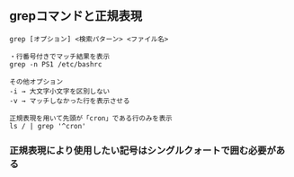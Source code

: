 ## grepコマンドと正規表現

    grep [オプション] <検索パターン> <ファイル名>
    
    ・行番号付きでマッチ結果を表示
    grep -n PS1 /etc/bashrc
    
    その他オプション
    -i → 大文字小文字を区別しない
    -v → マッチしなかった行を表示させる

    正規表現を用いて先頭が「cron」である行のみを表示
    ls / | grep '^cron'

### 正規表現により使用したい記号はシングルクォートで囲む必要がある
